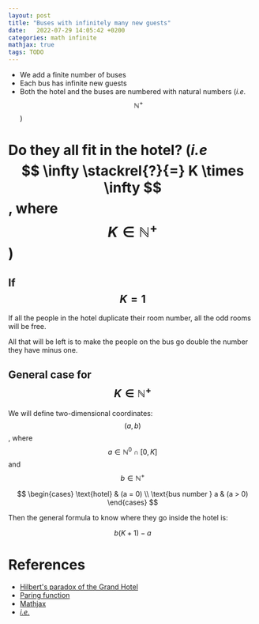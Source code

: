 ```yaml
---
layout: post
title: "Buses with infinitely many new guests"
date:   2022-07-29 14:05:42 +0200
categories: math infinite
mathjax: true
tags: TODO
---
```

<script src="https://cdn.mathjax.org/mathjax/latest/MathJax.js?config=TeX-AMS-MML_HTMLorMML" type="text/javascript"></script>

- We add a finite number of buses
- Each bus has infinite new guests
- Both the hotel and the buses are numbered with natural numbers (_i.e._ $$ \mathbb{N}^+ $$ )

# Do they all fit in the hotel? (_i.e_ $$ \infty \stackrel{?}{=} K \times \infty $$, where $$ K \in \mathbb{N}^+ $$)

## If $$ K = 1 $$

If all the people in the hotel duplicate their room number,
all the odd rooms will be free.

All that will be left is to make the people on the bus go double the number they have minus one.

## General case for $$ K \in \mathbb{N}^+ $$

We will define two-dimensional coordinates:
$$ (a, b) $$,
where $$ a \in \mathbb{N}^0 \cap [0, K] $$
and $$ b \in \mathbb{N}^+ $$

$$
\begin{cases}
\text{hotel}            & (a = 0) \\
\text{bus number } a    & (a > 0)
\end{cases}
$$

Then the general formula to know where they go inside the hotel is:

$$
b ( K +1 ) -a
$$

# References
- [Hilbert's paradox of the Grand Hotel][wiki]
- [Paring function][pairing]
- [Mathjax]
- [_i.e._]

[wiki]: https://en.wikipedia.org/wiki/Hilbert%27s_paradox_of_the_Grand_Hotel
[pairing]: https://en.wikipedia.org/wiki/Pairing_function
[Mathjax]: https://jojozhuang.github.io/tutorial/jekyll-math-symbols-with-mathjax/
[_i.e._]: https://www.upc.edu/slt/ca/recursos-redaccio/criteris-linguistics/abreviacions/abreviatures
